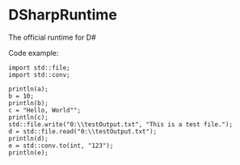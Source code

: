 # DSharpRuntime
The official runtime for D#

Code example:
```
import std::file; 
import std::conv;

println(a); 
b = 10; 
println(b); 
c = "Hello, World""; 
println(c); 
std::file.write("0:\\testOutput.txt", "This is a test file."); 
d = std::file.read("0:\\testOutput.txt");
println(d);
e = std::conv.to(int, "123");
println(e);
```
